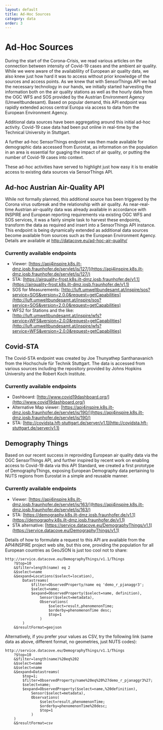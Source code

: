 ```yaml
---
layout: default
title: Ad-Hoc Sources
category: data
order: 3
---
```


# Ad-Hoc Sources

During the start of the Corona-Crisis, we read various articles on the connection between intensity of Covid-19 cases and the ambient air quality. 
While we were aware of the availablility of European air quality data, we also knew just how hard it was to access without prior knowledge of the sources and access points.
As we knew that with SensorThings API we had the necessary technology in our hands, we initially started harvesting the information both on the air quality stations as 
well as the hourly data from the OGC WFS and SOS provided by the Austrian Environment Agency (Umweltbundesamt). Based on popular demand, this API endpoint was 
rapidly extended across central Europa via access to data from the European Environment Agency. 

Additional data sources have been aggregating around this initial ad-hoc activity. Covid-19 case data had been put online in real-time by the Technical University in Stuttgart.

A further ad-hoc SensorThings endpoint was then made available for demographic data accessed from Eurostat, as information on the population in an area is essential for
guaging the impact of air quality, or putting the number of Covid-19 cases into context.

These ad-hoc activities have served to highlight just how easy it is to enable access to existing data sources via SensorThings API.

## Ad-hoc Austrian Air-Quality API

While not formally planned, this additional source has been triggered by the Corona virus outbreak and the relationship with air quality.
As near-real-time Austrian air-quality data was already available in accordance with INSPIRE and European reporting requirements via existing OGC WFS and SOS services,
 it was a fairly simple task to harvest these endpoints, transform the data as required and insert into a SensorThings API instance.
This endpoint is being dynamically extended as additional data sources become available from sources such as the European Environment Agency.
Details are available at http://datacove.eu/ad-hoc-air-quality/ 

### Currently available endpoints
* Viewer: [https://api4inspire.k8s.ilt-dmz.iosb.fraunhofer.de/servlet/is/127/](https://api4inspire.k8s.ilt-dmz.iosb.fraunhofer.de/servlet/is/127/)
* STA: [https://airquality-frost.k8s.ilt-dmz.iosb.fraunhofer.de/v1.1](https://airquality-frost.k8s.ilt-dmz.iosb.fraunhofer.de/v1.1) 
* SOS for Measurements: [http://luft.umweltbundesamt.at/inspire/sos?service=SOS&version=2.0.0&request=getCapabilities](http://luft.umweltbundesamt.at/inspire/sos?service=SOS&version=2.0.0&request=getCapabilities) 
* WFS2 for Stations and the like: [http://luft.umweltbundesamt.at/inspire/wfs?service=WFS&version=2.0.0&request=getCapabilities](http://luft.umweltbundesamt.at/inspire/wfs?service=WFS&version=2.0.0&request=getCapabilities) 

## Covid-STA
The Covid-STA endpoint was created by Joe Thunyathep Santhanavanich from the Hochschule für Technik Stuttgart. 
The data is accessed from various sources including the repository provided by Johns Hopkins University and the Robert Koch Institute.

### Currently available endpoints
* Dashboard: [http://www.covid19dashboard.org/](http://www.covid19dashboard.org/)
* Alternative Map viewer: [https://api4inspire.k8s.ilt-dmz.iosb.fraunhofer.de/servlet/is/190/](https://api4inspire.k8s.ilt-dmz.iosb.fraunhofer.de/servlet/is/190/)
* STA: [http://covidsta.hft-stuttgart.de/server/v1.1](http://covidsta.hft-stuttgart.de/server/v1.1) 

## Demography Things

Based on our recent success in reproviding European air quality data via the OGC SensorThings API, 
and further inspired by recent work on enabling access to Covid-19 data via this API Standard, 
we created a first prototype of DemographyThings, exposing European Demography data pertaining to NUTS regions from Eurostat in a simple and reusable manner.

### Currently available endpoints
* Viewer: [https://api4inspire.k8s.ilt-dmz.iosb.fraunhofer.de/servlet/is/163/](https://api4inspire.k8s.ilt-dmz.iosb.fraunhofer.de/servlet/is/163/)
* STA: [https://demography.k8s.ilt-dmz.iosb.fraunhofer.de/v1.1](https://demography.k8s.ilt-dmz.iosb.fraunhofer.de/v1.1)
* STA alternative: [https://service.datacove.eu/DemographyThings/v1.1](https://service.datacove.eu/DemographyThings/v1.1)

Details of how to formulate a request to this API are available from the API4INSPIRE project web site, but this one, providing the population for all European countries as GeoJSON is just too cool not to share:

```
http://service.datacove.eu/DemographyThings/v1.1/Things
    ?$top=10
    &$filter=length(name) eq 2
    &$select=name
    &$expand=Locations($select=location),
        Datastreams(
            $filter=ObservedProperty/name eq 'demo_r_pjanaggr3';
            $select=name;
            $expand=ObservedProperty($select=name, definition),
                Sensor($select=metadata),
                Observations(
                    $select=result,phenomenonTime;
                    $orderby=phenomenonTime desc;
                    $top=1
                )
        )
    &$resultFormat=geojson
```

Alternatively, if you prefer your values as CSV, try the following link (same data as above, different format, no geometries, just NUTS codes):

```
http://service.datacove.eu/DemographyThings/v1.1/Things
    ?$top=10
    &$filter=length(name)%20eq%202
    &$select=name
    &$select=name
    &$expand=Datastreams(
        $top=1;
        $filter=ObservedProperty/name%20eq%20%27demo_r_pjanaggr3%27;
        $select=name;
        $expand=ObservedProperty($select=name,%20definition),
            Sensor($select=metadata),
            Observations(
                $select=result,phenomenonTime;
                $orderby=phenomenonTime%20desc;
                $top=1
            )
    )
    &$resultFormat=csv
```
